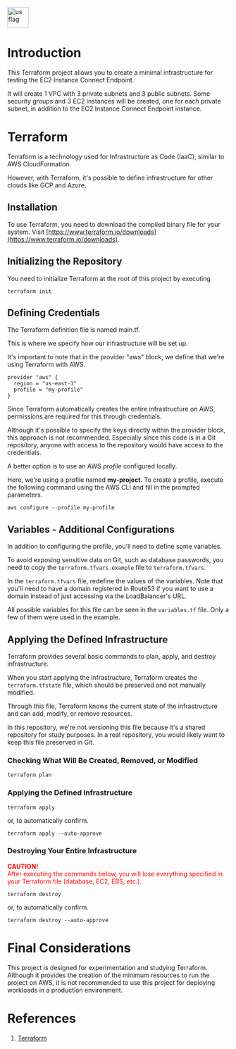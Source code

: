 [<img src="https://em-content.zobj.net/thumbs/160/openmoji/338/flag-brazil_1f1e7-1f1f7.png" alt="us flag" width="48"/>](./README.md)

# Introduction

This Terraform project allows you to create a minimal infrastructure for testing the EC2 Instance Connect Endpoint.

It will create 1 VPC with 3 private subnets and 3 public subnets. Some security groups and 3 EC2 instances will be created, one for each private subnet, in addition to the EC2 Instance Connect Endpoint instance.

# Terraform

Terraform is a technology used for Infrastructure as Code (IaaC), similar to AWS CloudFormation.

However, with Terraform, it's possible to define infrastructure for other clouds like GCP and Azure.

## Installation

To use Terraform, you need to download the compiled binary file for your system. Visit [https://www.terraform.io/downloads](https://www.terraform.io/downloads).

## Initializing the Repository

You need to initialize Terraform at the root of this project by executing

```
terraform init
```

## Defining Credentials

The Terraform definition file is named main.tf.

This is where we specify how our infrastructure will be set up.

It's important to note that in the provider "aws" block, we define that we're using Terraform with AWS.

```
provider "aws" {
  region = "us-east-1"
  profile = "my-profile"
}
```

Since Terraform automatically creates the entire infrastructure on AWS, permissions are required for this through credentials.

Although it's possible to specify the keys directly within the provider block, this approach is not recommended. Especially since this code is in a Git repository, anyone with access to the repository would have access to the credentials.

A better option is to use an AWS *profile* configured locally.

Here, we're using a profile named **my-project**. To create a profile, execute the following command using the AWS CLI and fill in the prompted parameters.


```
aws configure --profile my-profile
```

## Variables - Additional Configurations

In addition to configuring the profile, you'll need to define some variables.

To avoid exposing sensitive data on Git, such as database passwords, you need to copy the ``terraform.tfvars.example`` file to ``terraform.tfvars``.

In the ``terraform.tfvars`` file, redefine the values of the variables. Note that you'll need to have a domain registered in Route53 if you want to use a domain instead of just accessing via the LoadBalancer's URL.

All possible variables for this file can be seen in the ``variables.tf`` file. Only a few of them were used in the example.

## Applying the Defined Infrastructure

Terraform provides several basic commands to plan, apply, and destroy infrastructure.

When you start applying the infrastructure, Terraform creates the ``terraform.tfstate`` file, which should be preserved and not manually modified.

Through this file, Terraform knows the current state of the infrastructure and can add, modify, or remove resources.

In this repository, we're not versioning this file because it's a shared repository for study purposes. In a real repository, you would likely want to keep this file preserved in Git.

###  Checking What Will Be Created, Removed, or Modified
```
terraform plan
```

###  Applying the Defined Infrastructure
```
terraform apply
```
or, to automatically confirm.
```
terraform apply --auto-approve
```

###  Destroying Your Entire Infrastructure

<font color="red">
  <span><b>CAUTION!</b><br>
  After executing the commands below, you will lose everything specified in your Terraform file (database, EC2, EBS, etc.).</span>
</font>

```
terraform destroy
```
or, to automatically confirm.
```
terraform destroy --auto-approve
```

# Final Considerations

This project is designed for experimentation and studying Terraform. Although it provides the creation of the minimum resources to run the project on AWS, it is not recommended to use this project for deploying workloads in a production environment.

# References

1. [Terraform](https://www.terraform.io/)
